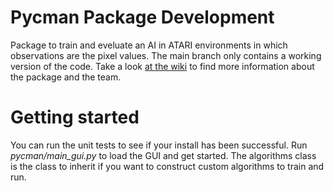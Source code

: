 # Pycman Package Development
Package to train and eveluate an AI in ATARI environments in which observations are the pixel values.
The main branch only contains a working version of the code. Take a look [at the wiki](https://github.com/GnomeBlue/pycman/wiki) to find more information about the package and the team.

# Getting started
You can run the unit tests to see if your install has been successful. Run _pycman/main_gui.py_ to load the GUI and get started. The algorithms class is the class to inherit if you want to construct custom algorithms to train and run.


